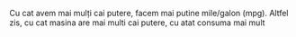 Cu cat avem mai mulți cai putere, facem mai putine mile/galon (mpg). Altfel zis, cu cat masina are mai multi cai putere, cu atat consuma mai mult
